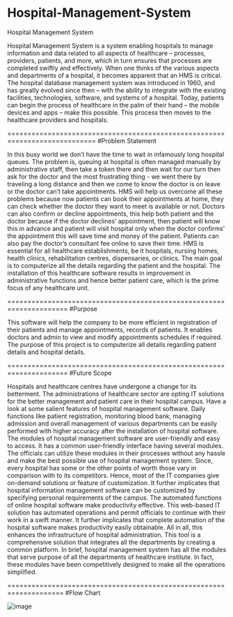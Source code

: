 # Hospital-Management-System
Hospital Management System


Hospital Management System is a system enabling hospitals to manage information and data related to all aspects of healthcare – processes, providers, patients, and more, which in turn ensures that processes are completed swiftly and effectively. When one thinks of the various aspects and departments of a hospital, it becomes apparent that an HMS is critical. The hospital database management system was introduced in 1960, and has greatly evolved since then – with the ability to integrate with the existing facilities, technologies, software, and systems of a hospital. Today, patients can begin the process of healthcare in the palm of their hand – the mobile devices and apps – make this possible. This process then moves to the healthcare providers and hospitals.

============================================================================
#Problem Statement

In this busy world we don’t have the time to wait in infamously long hospital queues. The 
problem is, queuing at hospital is often managed manually by administrative staff, then take a token 
there and then wait for our turn then ask for the doctor and the most frustrating thing - we went there 
by traveling a long distance and then we come to know the doctor is on leave or the doctor can’t take 
appointments.
 HMS will help us overcome all these problems because now patients can book their appointments 
at home, they can check whether the doctor they want to meet is available or not. Doctors can also 
confirm or decline appointments, this help both patient and the doctor because if the doctor declines’ 
appointment, then patient will know this in advance and patient will visit hospital only when the doctor 
confirms’ the appointment this will save time and money of the patient. Patients can also pay the 
doctor’s consultant fee online to save their time.
 HMS is essential for all healthcare establishments, be it hospitals, nursing homes, health clinics, 
rehabilitation centres, dispensaries, or clinics. The main goal is to computerize all the details regarding 
the patient and the hospital. The installation of this healthcare software results in improvement in 
administrative functions and hence better patient care, which is the prime focus of any healthcare unit.

=====================================================================
#Purpose

This software will help the company to be more efficient in registration of their patients and 
manage appointments, records of patients. It enables doctors and admin to view and modify 
appointments schedules if required. The purpose of this project is to computerize all details regarding 
patient details and hospital details.

=====================================================================
#Future Scope

Hospitals and healthcare centres have undergone a change for its betterment. The 
administrations of healthcare sector are opting IT solutions for the better management and 
patient care in their hospital campus. Have a look at some salient features of hospital 
management software.
 Daily functions like patient registration, monitoring blood bank, managing admission 
and overall management of various departments can be easily performed with higher 
accuracy after the installation of hospital software.
The modules of hospital management software are user-friendly and easy to access. It has a 
common user-friendly interface having several modules. The officials can utilize these 
modules in their processes without any hassle and make the best possible use of hospital 
management system.
 Since, every hospital has some or the other points of worth those vary in comparison 
with to its competitors. Hence, most of the IT companies give on-demand solutions or feature 
of customization. It further implicates that hospital information management software can 
be customized by specifying personal requirements of the campus.
 The automated functions of online hospital software make productivity effective. 
This web-based IT solution has automated operations and permit officials to continue with 
their work in a swift manner. It further implicates that complete automation of the hospital 
software makes productivity easily obtainable. All in all, this enhances the infrastructure of 
hospital administration.
 This tool is a comprehensive solution that integrates all the departments by creating 
a common platform. In brief, hospital management system has all the modules that serve 
purpose of all the departments of healthcare institute. In fact, these modules have been 
competitively designed to make all the operations simplified.

====================================================================
#Flow Chart


![image](https://user-images.githubusercontent.com/96913187/205117160-6568ac1b-b638-4f0c-b884-aa8de437c778.png)

